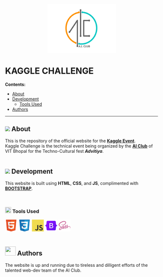 <p align="center"><a href="https://aiclub.aivit.tech/" target="_blank"><img height="" src="https://raw.githubusercontent.com/aiclubvitbhopal/KaggleCompetition/main/media/Ai%20Club%20Logo%20(2).png" title="AI-club" alt="AI-club"></a>
</p>

# KAGGLE CHALLENGE
**Contents:**
  - [About](#img-height"30"-src"httpscdn-iconsflaticoncompng5123815premium3815602pngtokenexp1650098244hmacc731ff31ebd5cb62cce82ebd8bf4826f"-about)
  - [Development](#img-width"35"-src"httpscdn-iconsflaticoncompng5123242premium3242257pngtokenexp1650097509hmac80b80a34ed520fccf32b79144c07bd5f"-development)
    - [Tools Used](#img-src"httpscdn-iconsflaticoncompng5122276premium2276313pngtokenexp1650097562hmacd6450519ad8669f9d3e72fccf826acd0"-width"20px"-height"20px"-tools-used)
  - [Authors](#img-src"httpscdn-iconsflaticoncompng5122967premium2967475pngtokenexp1650098022hmac7999af4902619e749727792da8525446"-width"35px"-height"30px"-authors)
---

## <img height="30" src="https://cdn-icons.flaticon.com/png/512/3815/premium/3815602.png?token=exp=1650098244~hmac=c731ff31ebd5cb62cce82ebd8bf4826f"> About 
This is the repository of the official website for the [**Kaggle Event**](http://aiclub.aivit.tech/KaggleCompetition/).<br>
Kaggle Challenge is the technical event being organized by the [**AI Club**](https://aiclub.aivit.tech/) of VIT Bhopal for the Techno-Cultural fest _**Advitiya**_. <br>
<br>

## <img width="35" src="https://cdn-icons.flaticon.com/png/512/3242/premium/3242257.png?token=exp=1650097509~hmac=80b80a34ed520fccf32b79144c07bd5f"> Development
This website is built using **HTML**, **CSS**, and **JS**, complimented with [**BOOTSTRAP**](https://getbootstrap.com/).

<br>

### <img src="https://cdn-icons.flaticon.com/png/512/2276/premium/2276313.png?token=exp=1650097562~hmac=d6450519ad8669f9d3e72fccf826acd0" width="20px" height="20px"/> **Tools Used**
<code><img height="40" src="https://raw.githubusercontent.com/devicons/devicon/1119b9f84c0290e0f0b38982099a2bd027a48bf1/icons/html5/html5-original.svg"></code>
<code><img height="40" src="https://raw.githubusercontent.com/devicons/devicon/1119b9f84c0290e0f0b38982099a2bd027a48bf1/icons/css3/css3-original.svg"></code>
<code><img height="40" src="https://raw.githubusercontent.com/devicons/devicon/1119b9f84c0290e0f0b38982099a2bd027a48bf1/icons/javascript/javascript-original.svg"></code>
<code><img height="40" src="https://raw.githubusercontent.com/devicons/devicon/1119b9f84c0290e0f0b38982099a2bd027a48bf1/icons/bootstrap/bootstrap-original.svg"></code>
<code><img height="40" src="https://raw.githubusercontent.com/devicons/devicon/1119b9f84c0290e0f0b38982099a2bd027a48bf1/icons/sass/sass-original.svg"></code>
<br>
<br>

## <img src="https://cdn-icons.flaticon.com/png/512/2967/premium/2967475.png?token=exp=1650098022~hmac=7999af4902619e749727792da8525446" width="35px" height="30px"/> Authors
The website is up and running due to tireless and dilligent efforts of the talented web-dev team of the AI Club.
 

